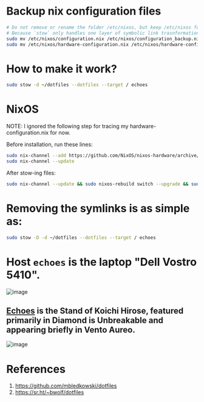 # Backup nix configuration files
```bash
# Do not remove or rename the folder /etc/nixos, but keep /etc/nixos folder.
# Because `stow` only handles one layer of symbolic link trasnformation.
sudo mv /etc/nixos/configuration.nix /etc/nixos/configuration_backup.nix
sudo mv /etc/nixos/hardware-configuration.nix /etc/nixos/hardware-configuration_backup.nix
```


# How to make it work?
```bash
sudo stow -d ~/dotfiles --dotfiles --target / echoes
```


# NixOS
NOTE: I ignored the following step for tracing my hardware-configuration.nix for now.

Before installation, run these lines:
```bash
sudo nix-channel --add https://github.com/NixOS/nixos-hardware/archive/master.tar.gz nixos-hardware
sudo nix-channel --update
```

After stow-ing files:
```bash
sudo nix-channel --update && sudo nixos-rebuild switch --upgrade && sudo nix-collect-garbage -d
```


# Removing the symlinks is as simple as:
```bash
sudo stow -D -d ~/dotfiles --dotfiles --target / echoes
```

# Host `echoes` is the laptop "Dell Vostro 5410".
![image](https://github.com/user-attachments/assets/0436c971-236b-41be-ad7b-fc13cdfaa38b)


## [Echoes](https://jojo.fandom.com/wiki/Echoes) is the Stand of Koichi Hirose, featured primarily in Diamond is Unbreakable and appearing briefly in Vento Aureo. 
![image](https://github.com/user-attachments/assets/debedb99-b846-44cf-b237-5bb3634b99ba)


# References
1. https://github.com/mbledkowski/dotfiles
2. https://sr.ht/~bwolf/dotfiles
